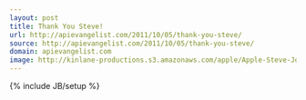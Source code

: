```yaml
---
layout: post
title: Thank You Steve!
url: http://apievangelist.com/2011/10/05/thank-you-steve/
source: http://apievangelist.com/2011/10/05/thank-you-steve/
domain: apievangelist.com
image: http://kinlane-productions.s3.amazonaws.com/apple/Apple-Steve-Jobs.png
---
```

{% include JB/setup %}